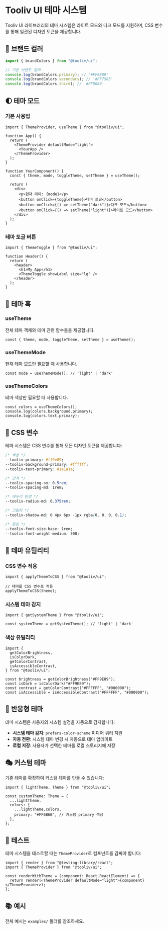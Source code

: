 # Tooliv UI 테마 시스템

Tooliv UI 라이브러리의 테마 시스템은 라이트 모드와 다크 모드를 지원하며, CSS 변수를 통해 일관된 디자인 토큰을 제공합니다.

## 🎨 브랜드 컬러

```typescript
import { brandColors } from "@tooliv/ui";

// 기본 브랜드 컬러
console.log(brandColors.primary); // '#FF9E89'
console.log(brandColors.secondary); // '#FF7585'
console.log(brandColors.third); // '#FFD089'
```

## 🌓 테마 모드

### 기본 사용법

```tsx
import { ThemeProvider, useTheme } from "@tooliv/ui";

function App() {
  return (
    <ThemeProvider defaultMode="light">
      <YourApp />
    </ThemeProvider>
  );
}

function YourComponent() {
  const { theme, mode, toggleTheme, setTheme } = useTheme();

  return (
    <div>
      <p>현재 테마: {mode}</p>
      <button onClick={toggleTheme}>테마 토글</button>
      <button onClick={() => setTheme("dark")}>다크 모드</button>
      <button onClick={() => setTheme("light")}>라이트 모드</button>
    </div>
  );
}
```

### 테마 토글 버튼

```tsx
import { ThemeToggle } from "@tooliv/ui";

function Header() {
  return (
    <header>
      <h1>My App</h1>
      <ThemeToggle showLabel size="lg" />
    </header>
  );
}
```

## 🎯 테마 훅

### useTheme

전체 테마 객체와 테마 관련 함수들을 제공합니다.

```tsx
const { theme, mode, toggleTheme, setTheme } = useTheme();
```

### useThemeMode

현재 테마 모드만 필요할 때 사용합니다.

```tsx
const mode = useThemeMode(); // 'light' | 'dark'
```

### useThemeColors

테마 색상만 필요할 때 사용합니다.

```tsx
const colors = useThemeColors();
console.log(colors.background.primary);
console.log(colors.text.primary);
```

## 🎨 CSS 변수

테마 시스템은 CSS 변수를 통해 모든 디자인 토큰을 제공합니다:

```css
/* 색상 */
--tooliv-primary: #ff9e89;
--tooliv-background-primary: #ffffff;
--tooliv-text-primary: #1a1a1a;

/* 간격 */
--tooliv-spacing-sm: 0.5rem;
--tooliv-spacing-md: 1rem;

/* 테두리 반경 */
--tooliv-radius-md: 0.375rem;

/* 그림자 */
--tooliv-shadow-md: 0 4px 6px -1px rgba(0, 0, 0, 0.1);

/* 폰트 */
--tooliv-font-size-base: 1rem;
--tooliv-font-weight-medium: 500;
```

## 🔧 테마 유틸리티

### CSS 변수 적용

```tsx
import { applyThemeToCSS } from "@tooliv/ui";

// 테마를 CSS 변수로 적용
applyThemeToCSS(theme);
```

### 시스템 테마 감지

```tsx
import { getSystemTheme } from "@tooliv/ui";

const systemTheme = getSystemTheme(); // 'light' | 'dark'
```

### 색상 유틸리티

```tsx
import {
  getColorBrightness,
  isColorDark,
  getColorContrast,
  isAccessibleContrast,
} from "@tooliv/ui";

const brightness = getColorBrightness("#FF9E89");
const isDark = isColorDark("#FF9E89");
const contrast = getColorContrast("#FFFFFF", "#000000");
const isAccessible = isAccessibleContrast("#FFFFFF", "#000000");
```

## 📱 반응형 테마

테마 시스템은 사용자의 시스템 설정을 자동으로 감지합니다:

- **시스템 테마 감지**: `prefers-color-scheme` 미디어 쿼리 지원
- **자동 전환**: 시스템 테마 변경 시 자동으로 테마 업데이트
- **로컬 저장**: 사용자가 선택한 테마를 로컬 스토리지에 저장

## 🎭 커스텀 테마

기존 테마를 확장하여 커스텀 테마를 만들 수 있습니다:

```tsx
import { lightTheme, Theme } from "@tooliv/ui";

const customTheme: Theme = {
  ...lightTheme,
  colors: {
    ...lightTheme.colors,
    primary: "#FF6B6B", // 커스텀 primary 색상
  },
};
```

## 🧪 테스트

테마 시스템을 테스트할 때는 `ThemeProvider`로 컴포넌트를 감싸야 합니다:

```tsx
import { render } from "@testing-library/react";
import { ThemeProvider } from "@tooliv/ui";

const renderWithTheme = (component: React.ReactElement) => {
  return render(<ThemeProvider defaultMode="light">{component}</ThemeProvider>);
};
```

## 📚 예시

전체 예시는 `examples/` 폴더를 참조하세요.
